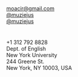 <div class="col-md text-center">
  <h1 class="giant">
    <i class="fa wow fadeInUp fa-laptop"></i>
  </h1>
  <dl>
    <dt><i class="fa fa-envelope"></i></dt> 
    <dd><a href="#" onclick="this.href='mailto:'+this.innerHTML.split('').reverse().join('')" style="unicode-bidi:bidi-override; direction: rtl;">moc.liamg@ricaom</a>&#x200E;</dd>
    <dt><i class="fa fa-twitter"></i></dt> 
    <dd><a href="http://twitter.com/muziejus" target="_blank">@muziejus</a></dd>
    <dt><i class="fa fa-github"></i></dt> 
    <dd><a href="http://github.com/muziejus" target="_blank">@muziejus</a></dd>
  </dl>
</div>

<div class="col-md text-center">
  <h1 class="giant">
    <i class="fa wow fadeInUp fa-globe"></i>
  </h1>
  <dl>
    <dt> <i class="fa fa-phone"></i></dt>
    <dd> +1 312 792 8828</dd>
    <dt><i class="fa fa-envelope"></i></dt>
    <dd>Dept. of English<br />New York University<br />244 Greene St.<br />New York, NY 10003, USA</dd>
  </dl>
</div>

